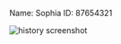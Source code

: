 Name: Sophia
ID: 87654321

![history screenshot](../../blob/master/Screenshot%202021-02-19%20at%2011.33.14%20PM.png)
